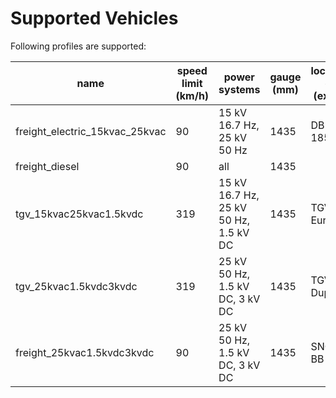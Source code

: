 # Supported Vehicles

Following profiles are supported:

name | speed limit (km/h) | power systems | gauge (mm) | locomotive class (example)
-----|--------------------|---------------|------------|----------------------------
freight_electric_15kvac_25kvac | 90 | 15 kV 16.7 Hz, 25 kV 50 Hz | 1435 | DB class 185.1
freight_diesel                 | 90 | all                        | 1435 |
tgv_15kvac25kvac1.5kvdc        | 319 | 15 kV 16.7 Hz, 25 kV 50 Hz, 1.5 kV DC | 1435 | TGV Euroduplex
tgv_25kvac1.5kvdc3kvdc         | 319 | 25 kV 50 Hz, 1.5 kV DC, 3 kV DC | 1435 | TGV Duplex
freight_25kvac1.5kvdc3kvdc     | 90  | 25 kV 50 Hz, 1.5 kV DC, 3 kV DC | 1435 | SNCF class BB 37000
